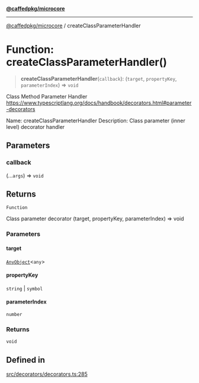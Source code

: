 [**@caffedpkg/microcore**](../README.md)

***

[@caffedpkg/microcore](../globals.md) / createClassParameterHandler

# Function: createClassParameterHandler()

> **createClassParameterHandler**(`callback`): (`target`, `propertyKey`, `parameterIndex`) => `void`

Class Method Parameter Handler
https://www.typescriptlang.org/docs/handbook/decorators.html#parameter-decorators

Name: createClassParameterHandler
Description: Class parameter (inner level) decorator handler

## Parameters

### callback

(...`args`) => `void`

## Returns

`Function`

Class parameter decorator (target, propertyKey, parameterIndex) => void

### Parameters

#### target

[`AnyObject`](../interfaces/AnyObject.md)\<`any`\>

#### propertyKey

`string` | `symbol`

#### parameterIndex

`number`

### Returns

`void`

## Defined in

[src/decorators/decorators.ts:285](https://github.com/caffed/microcore/blob/3444f5042af4893783a848f270124aa74f8db032/src/decorators/decorators.ts#L285)

